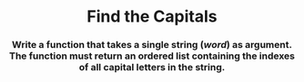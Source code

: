<div align = "center">

# Find the Capitals

</div>

<div align = "center">

<h3>Write a function that takes a single string (<em>word</em>) as argument. The function must return an ordered list containing the indexes of all capital letters in the string.</h3>

</div>

